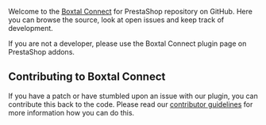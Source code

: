 Welcome to the <a href="https://www.boxtal.com/">Boxtal Connect</a> for PrestaShop repository on GitHub. Here you can browse the source, look at open issues and keep track of development.

If you are not a developer, please use the Boxtal Connect plugin page on PrestaShop addons.

## Contributing to Boxtal Connect
If you have a patch or have stumbled upon an issue with our plugin, you can contribute this back to the code. Please read our [contributor guidelines](https://github.com/Boxtale/boxtal-connect-prestashop/blob/master/.github/CONTRIBUTING.md) for more information how you can do this.
